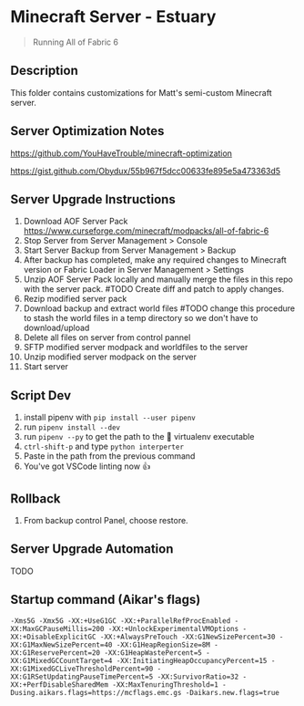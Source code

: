# Minecraft Server - Estuary
> Running All of Fabric 6

## Description
This folder contains customizations for Matt's semi-custom Minecraft server.

## Server Optimization Notes
https://github.com/YouHaveTrouble/minecraft-optimization

https://gist.github.com/Obydux/55b967f5dcc00633fe895e5a473363d5

## Server Upgrade Instructions
1. Download AOF Server Pack https://www.curseforge.com/minecraft/modpacks/all-of-fabric-6
1. Stop Server from Server Management > Console
1. Start Server Backup from Server Management > Backup
1. After backup has completed, make any required changes to Minecraft version or Fabric Loader in Server Management > Settings
1. Unzip AOF Server Pack locally and manually merge the files in this repo with the server pack. #TODO Create diff and patch to apply changes.
1. Rezip modified server pack
1. Download backup and extract world files #TODO change this procedure to stash the world files in a temp directory so we don't have to download/upload
1. Delete all files on server from control pannel
1. SFTP modified server modpack and worldfiles to the server
1. Unzip modified server modpack on the server
1. Start server

## Script Dev
1. install pipenv with `pip install --user pipenv`
1. run `pipenv install --dev`
1. run `pipenv --py` to get the path to the 🐍 virtualenv executable
1. `ctrl-shift-p` and type `python interperter`
1. Paste in the path from the previous command
1. You've got VSCode linting now 👍

## Rollback
1. From backup control Panel, choose restore.

## Server Upgrade Automation
TODO

## Startup command (Aikar's flags)
`-Xms5G -Xmx5G -XX:+UseG1GC -XX:+ParallelRefProcEnabled -XX:MaxGCPauseMillis=200 -XX:+UnlockExperimentalVMOptions -XX:+DisableExplicitGC -XX:+AlwaysPreTouch -XX:G1NewSizePercent=30 -XX:G1MaxNewSizePercent=40 -XX:G1HeapRegionSize=8M -XX:G1ReservePercent=20 -XX:G1HeapWastePercent=5 -XX:G1MixedGCCountTarget=4 -XX:InitiatingHeapOccupancyPercent=15 -XX:G1MixedGCLiveThresholdPercent=90 -XX:G1RSetUpdatingPauseTimePercent=5 -XX:SurvivorRatio=32 -XX:+PerfDisableSharedMem -XX:MaxTenuringThreshold=1 -Dusing.aikars.flags=https://mcflags.emc.gs -Daikars.new.flags=true`